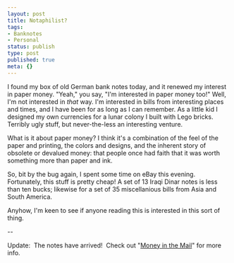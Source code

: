 ```yaml
---
layout: post
title: Notaphilist?
tags:
- Banknotes
- Personal
status: publish
type: post
published: true
meta: {}
---
```

I found my box of old German bank notes today, and it renewed my interest in paper money.  "Yeah," you say, "I'm interested in paper money too!"  Well, I'm not interested in <i>that</i> way.  I'm interested in bills from interesting places and times, and I have been for as long as I can remember.  As a little kid I designed my own currencies for a lunar colony I built with Lego bricks.  Terribly ugly stuff, but never-the-less an interesting venture.

What is it about paper money?  I think it's a combination of the feel of the paper and printing, the colors and designs, and the inherent story of obsolete or devalued money:  that people once had faith that it was worth something more than paper and ink.

So, bit by the bug again, I spent some time on eBay this evening.  Fortunately, this stuff is pretty cheap!  A set of 13 Iraqi Dinar notes is less than ten bucks; likewise for a set of 35 miscellanious bills from Asia and South America.

Anyhow, I'm keen to see if anyone reading this is interested in this sort of thing.

--

Update:  The notes have arrived!  Check out "<a href="http://peat.wordpress.com/2006/07/04/money-in-the-mail/">Money in the Mail</a>" for more info.
